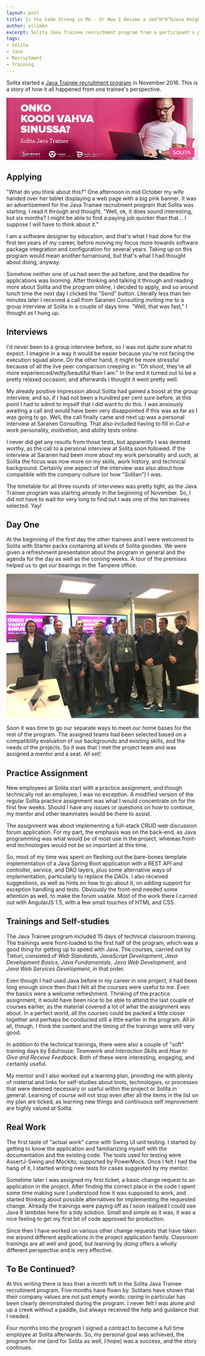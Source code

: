 ```yaml
---
layout: post
title: Is the Code Strong in Me - Or How I Became a Jed^H^H^HJava Knight at Solita
author: ollimkn
excerpt: Solita Java Trainee recruitment program from a participant's point of view.
tags:
- Solita
- Java
- Recruitment
- Training
---
```

Solita started a [Java Trainee recruitment program](https://www.solita.fi/solita-kaynnistaa-javaritarien-rekrytointiohjelman/) in November 2016. This is a story of how it all happened from one trainee's perspective.

![Java Trainee](/img/solita-java-trainee/Solita_java_ritari_1000x324.jpg)

## Applying

"What do you think about this?" One afternoon in mid October my wife handed over her tablet displaying a web page with a big pink banner. It was an advertisement for the Java Trainee recruitment program that Solita was starting. I read it through and thought, "Well, ok, it does sound interesting, but six months? I might be able to find a paying job quicker than that... I suppose I will have to think about it."

I am a software designer by education, and that's what I had done for the first ten years of my career, before moving my focus more towards software package integration and configuration for several years. Taking up on this program would mean another turnaround, but that's what I had thought about doing, anyway.

Somehow neither one of us had seen the ad before, and the deadline for applications was looming. After thinking and talking it through and reading more about Solita and the program online, I decided to apply, and so around lunch time the next day I clicked the "Send" button. Literally less than ten minutes later I received a call from Saranen Consulting inviting me to a group interview at Solita in a couple of days time. "Well, that was fast," I thought as I hung up.

## Interviews

I'd never been to a group interview before, so I was not quite sure what to expect. I imagine in a way it would be easier because you're not facing the execution squad alone. On the other hand, it might be more stressful because of all the live peer comparison creeping in: "Oh shoot, they're all more experienced/witty/beautiful than I am." In the end it turned out to be a pretty relaxed occasion, and afterwards I thought it went pretty well.

My already positive impression about Solita had gained a boost at the group interview, and so, if I had not been a hundred per cent sure before, at this point I had to admit to myself that I did want to do this. I was anxiously awaiting a call and would have been very disappointed if this was as far as I was going to go. Well, the call finally came and next up was a personal interview at Saranen Consulting. That also included having to fill in _Cut-e_ work personality, motivation, and ability tests online.

I never did get any results from those tests, but apparently I was deemed worthy, as the call to a personal interview at Solita soon followed. If the interview at Saranen had been more about my work personality and such, at Solita the focus was now more on my skills, work history, and technical background. Certainly one aspect of the interview was also about how compatible with the company culture (or how "Solitan") I was.

The timetable for all three rounds of interviews was pretty tight, as the Java Trainee program was starting already in the beginning of November. So, I did not have to wait for very long to find out I was one of the ten trainees selected. Yay!

## Day One

At the beginning of the first day the other trainees and I were welcomed to Solita with Starter packs containing all kinds of Solita goodies. We were given a refreshment presentation about the program in general and the agenda for the day as well as the coming weeks. A tour of the premises helped us to get our bearings in the Tampere office.

![Day One](/img/solita-java-trainee/dayone.png)

Soon it was time to go our separate ways to meet our home bases for the rest of the program. The assigned teams had been selected based on a compatibility evaluation of our backgrounds and existing skills, and the needs of the projects. So it was that I met the project team and was assigned a mentor and a seat. All set!

## Practice Assignment

New employees at Solita start with a practice assignment, and though technically not an employee, I was no exception. A modified version of the regular Solita practice assignment was what I would concentrate on for the first few weeks. Should I have any issues or questions on how to continue, my mentor and other teammates would be there to assist.

The assignment was about implementing a full-stack CRUD web discussion forum application. For my part, the emphasis was on the back-end, as Java programming was what would be of most use in the project, whereas front-end technologies would not be so important at this time.

So, most of my time was spent on fleshing out the bare-bones template implementation of a Java Spring Boot application with a REST API and controller, service, and DAO layers, plus some alternative ways of implementation, particularly to replace the DAOs. I also received suggestions, as well as hints on how to go about it, on adding support for exception handling and tests. Obviously the front-end needed some attention as well, to make the forum usable. Most of the work there I carried out with AngularJS 1.5, with a few small touches of HTML and CSS.

## Trainings and Self-studies

The Java Trainee program included 15 days of technical classroom training. The trainings were front-loaded to the first half of the program, which was a good thing for getting up to speed with Java. The courses, carried out by Tieturi, consisted of _Web Standards_, _JavaScript Development_, _Java Development Basics_, _Java Fundamentals_, _Java Web Development_, and _Java Web Services Development_, in that order.

Even though I had used Java before in my career in one project, it had been long enough since then that I felt all the courses were useful to me. Even the basics were a welcome refreshment. Thinking of the practice assignment, it would have been nice to be able to attend the last couple of courses earlier, as the material covered a lot of what the assignment was about. In a perfect world, all the courses could be packed a little closer together and perhaps be conducted still a little earlier in the program. All in all, though, I think the content and the timing of the trainings were still very good.

In addition to the technical trainings, there were also a couple of "soft" training days by Eduhouse: _Teamwork and Interaction Skills_ and _How to Give and Receive Feedback_. Both of these were interesting, engaging, and certainly useful.

My mentor and I also worked out a learning plan, providing me with plenty of material and links for self-studies about tools, technologies, or processes that were deemed necessary or useful within the project or Solita in general. Learning of course will not stop even after all the items in the list on my plan are ticked, as learning new things and continuous self improvement are highly valued at Solita.

## Real Work

The first taste of "actual work" came with Swing UI unit testing. I started by getting to know the application and familiarizing myself with the documentation and the existing code. The tools used for testing were AssertJ-Swing and Mockito, supported by PowerMock. Once I felt I had the hang of it, I started writing new tests for cases suggested by my mentor.

Sometime later I was assigned my first ticket, a basic change request to an application in the project. After finding the correct place in the code I spent some time making sure I understood how it was supposed to work, and started thinking about possible alternatives for implementing the requested change. Already the trainings were paying off as I soon realized I could use Java 8 lambdas here for a tidy solution. Small and simple as it was, it was a nice feeling to get my first bit of code approved for production.

Since then I have worked on various other change requests that have taken me around different applications in the project application family. Classroom trainings are all well and good, but learning by doing offers a wholly different perspective and is very effective.

## To Be Continued?

At this writing there is less than a month left in the Solita Java Trainee recruitment program. Five months have flown by. Solitans have shown that their company values are not just empty words: _caring_ in particular has been clearly demonstrated during the program. I never felt I was alone and up a creek without a paddle, but always received the help and guidance that I needed.

Four months into the program I signed a contract to become a full time employee at Solita afterwards. So, my personal goal was achieved, the program for me (and for Solita as well, I hope) was a success, and the story continues.
